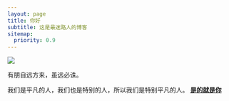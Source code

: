 ```yaml
---
layout: page
title: 你好
subtitle: 这是最迷路人的博客
sitemap:
  priority: 0.9
---
```


<img src="{{ '/assets/img/pudhina.jpg' | prepend: site.baseurl }}" id="about-img">

<div id="describe-text">
	<p>有朋自远方来，虽远必诛。</p>
	<p>我们是平凡的人，我们也是特别的人，所以我们是特别平凡的人。 <strong> <a href="https://github.com/knhash/Pudhina"> 是的就是你</a> </strong></p>
</div>